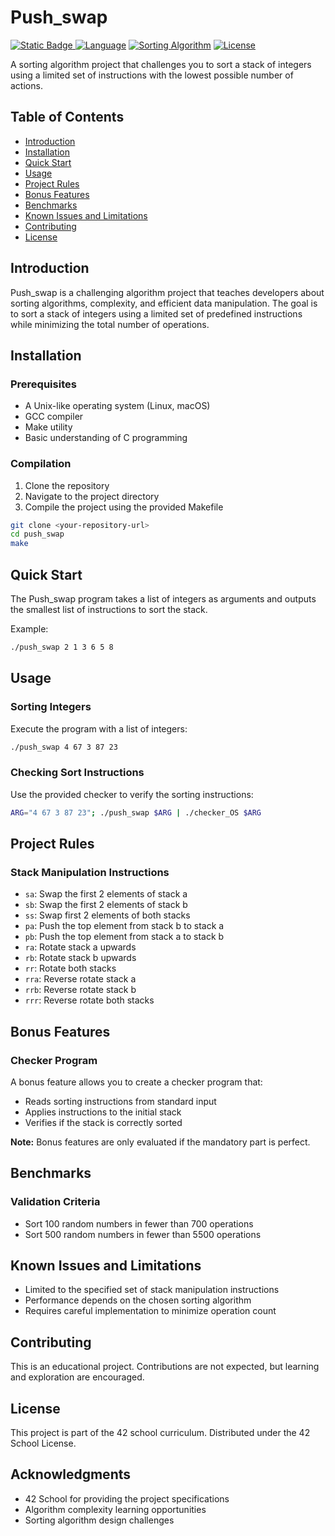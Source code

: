 # Push_swap

[![Static Badge](https://img.shields.io/badge/PASS-125%2F125-black?style=flat-square&logo=42&logoColor=FFFFFFF&logoSize=auto&labelColor=000000&color=green) ![Language](https://img.shields.io/badge/Language-C-blue.svg?style=flat-square)](https://en.wikipedia.org/wiki/C_(programming_language)) [![Sorting Algorithm](https://img.shields.io/badge/Algorithm-Sorting-green.svg?style=flat-square)](https://en.wikipedia.org/wiki/Sorting_algorithm) [![License](https://img.shields.io/badge/License-42-blue.svg?style=flat-square)](https://www.42.fr/)

A sorting algorithm project that challenges you to sort a stack of integers using a limited set of instructions with the lowest possible number of actions.

## Table of Contents

* [Introduction](#introduction)
* [Installation](#installation)
* [Quick Start](#quick-start)
* [Usage](#usage)
* [Project Rules](#project-rules)
* [Bonus Features](#bonus-features)
* [Benchmarks](#benchmarks)
* [Known Issues and Limitations](#known-issues-and-limitations)
* [Contributing](#contributing)
* [License](#license)

## Introduction

Push_swap is a challenging algorithm project that teaches developers about sorting algorithms, complexity, and efficient data manipulation. The goal is to sort a stack of integers using a limited set of predefined instructions while minimizing the total number of operations.

## Installation

### Prerequisites

- A Unix-like operating system (Linux, macOS)
- GCC compiler
- Make utility
- Basic understanding of C programming

### Compilation

1. Clone the repository
2. Navigate to the project directory
3. Compile the project using the provided Makefile

```bash
git clone <your-repository-url>
cd push_swap
make
```

## Quick Start

The Push_swap program takes a list of integers as arguments and outputs the smallest list of instructions to sort the stack.

Example:

```bash
./push_swap 2 1 3 6 5 8
```

## Usage

### Sorting Integers

Execute the program with a list of integers:

```bash
./push_swap 4 67 3 87 23
```

### Checking Sort Instructions

Use the provided checker to verify the sorting instructions:

```bash
ARG="4 67 3 87 23"; ./push_swap $ARG | ./checker_OS $ARG
```

## Project Rules

### Stack Manipulation Instructions

- `sa`: Swap the first 2 elements of stack a
- `sb`: Swap the first 2 elements of stack b
- `ss`: Swap first 2 elements of both stacks
- `pa`: Push the top element from stack b to stack a
- `pb`: Push the top element from stack a to stack b
- `ra`: Rotate stack a upwards
- `rb`: Rotate stack b upwards
- `rr`: Rotate both stacks
- `rra`: Reverse rotate stack a
- `rrb`: Reverse rotate stack b
- `rrr`: Reverse rotate both stacks

## Bonus Features

### Checker Program

A bonus feature allows you to create a checker program that:

- Reads sorting instructions from standard input
- Applies instructions to the initial stack
- Verifies if the stack is correctly sorted

**Note:** Bonus features are only evaluated if the mandatory part is perfect.

## Benchmarks

### Validation Criteria

- Sort 100 random numbers in fewer than 700 operations
- Sort 500 random numbers in fewer than 5500 operations

## Known Issues and Limitations

- Limited to the specified set of stack manipulation instructions
- Performance depends on the chosen sorting algorithm
- Requires careful implementation to minimize operation count

## Contributing

This is an educational project. Contributions are not expected, but learning and exploration are encouraged.

## License

This project is part of the 42 school curriculum. Distributed under the 42 School License.

## Acknowledgments

- 42 School for providing the project specifications
- Algorithm complexity learning opportunities
- Sorting algorithm design challenges
